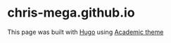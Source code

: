 # chris-mega.github.io
This page was built with [Hugo](https://gohugo.io/) using [Academic theme](https://sourcethemes.com/academic/)
